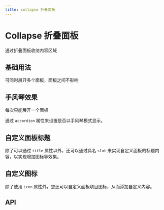 ```yaml
---
title: collapse 折叠面板
---
```


# Collapse 折叠面板

<leadInto name="KCollapse" />

通过折叠面板收纳内容区域

## 基础用法

可同时展开多个面板，面板之间不影响

<demo path="./def.vue" />

## 手风琴效果

每次只能展开一个面板

通过 `accordion` 属性来设置是否以手风琴模式显示。

<demo path="./accordion.vue" />

## 自定义面板标题

除了可以通过 `title` 属性以外，还可以通过具名 `slot` 来实现自定义面板的标题内容，以实现增加图标等效果。

<demo path="./customization.vue" />

## 自定义图标

除了使用 `icon` 属性外，您还可以自定义面板项目图标，从而添加自定义内容。

<demo path="./customIcon.vue" />

## API

<API src="./collapse.json" lang="zh"></API>

<API src="./collapse_item.json" lang="zh"></API>
